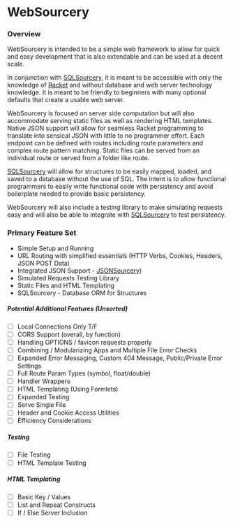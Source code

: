 # WebSourcery

### Overview

WebSourcery is intended to be a simple web framework to allow for quick and easy development that is also extendable and can be used at a decent scale.

In conjunction with [SQLSourcery](https://github.com/adjkant/sql-sourcery), it is meant to be accessible with only the knowledge of [Racket](http://racket-lang.org/) and without database and web server technology knowledge. It is meant to be friendly to beginners with many optional defaults that create a usable web server.

WebSourcery is focused on server side computation but will also accommodate serving static files as well as rendering HTML templates. Native JSON support will allow for seamless Racket programming to translate into sensical JSON with little to no programmer effort. Each endpoint can be defined with routes including route parameters and complex route pattern matching. Static files can be served from an individual route or served from a folder like route.

[SQLSourcery](https://github.com/adjkant/sql-sourcery) will allow for structures to be easily mapped, loaded, and saved to a database without the use of SQL. The intent is to allow functional programmers to easily write functional code with persistency and avoid boilerplate needed to provide basic persistency.

WebSourcery will also include a testing library to make simulating requests easy and will also be able to integrate with [SQLSourcery](https://github.com/adjkant/sql-sourcery) to test persistency.


### Primary Feature Set

* Simple Setup and Running
* URL Routing with simplified essentials (HTTP Verbs, Cookies, Headers, JSON POST Data)
* Integrated JSON Support - [JSONSourcery](https://github.com/adjkant/json-sourcery))
* Simulated Requests Testing Library
* Static Files and HTML Templating
* SQLSourcery - Database ORM for Structures


##### Potential Additional Features (Unsorted)
- [ ] Local Connections Only T/F
- [ ] CORS Support (overall, by function)
- [ ] Handling OPTIONS / favicon requests properly
- [ ] Combining / Modularizing Apps and Multiple File Error Checks
- [ ] Expanded Error Messaging, Custom 404 Message, Public/Private Error Settings
- [ ] Full Route Param Types (symbol, float/double)
- [ ] Handler Wrappers
- [ ] HTML Templating (Using Formlets)
- [ ] Expanded Testing
- [ ] Serve Single File
- [ ] Header and Cookie Access Utilities
- [ ] Efficiency Considerations

##### Testing
- [ ] File Testing
- [ ] HTML Template Testing

##### HTML Templating
- [ ] Basic Key / Values
- [ ] List and Repeat Constructs
- [ ] If / Else Server Inclusion
